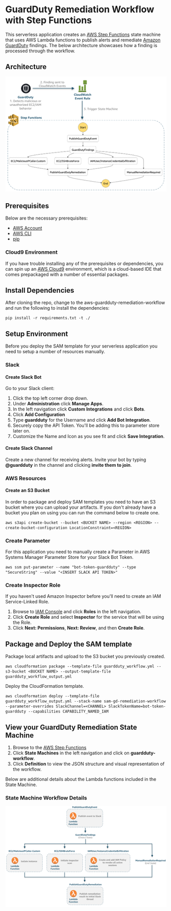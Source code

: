 # GuardDuty Remediation Workflow with Step Functions

This serverless application creates an [AWS Step Functions](https://aws.amazon.com/step-functions/) state machine that uses AWS Lambda functions to publish alerts and remediate [Amazon GuardDuty](https://aws.amazon.com/guardduty/) findings. The below architecture showcases how a finding is processed through the workflow.

## Architecture

![Architecture](images/aws-gd-remediation-arch.png)

## Prerequisites

Below are the necessary prerequisites:

*	[AWS Account](https://aws.amazon.com/premiumsupport/knowledge-center/create-and-activate-aws-account/)
*	[AWS CLI](https://aws.amazon.com/cli/)
*	[pip](https://pypi.org/project/pip/)

### Cloud9 Environment

If you have trouble installing any of the prerequisites or dependencies, you can spin up an [AWS Cloud9](https://aws.amazon.com/cloud9/) environment, which is a cloud-based IDE that comes prepackaged with a number of essential packages.

## Install Dependencies

After cloning the repo, change to the aws-guardduty-remediation-workflow and run the following to install the dependencies:

```
pip install -r requirements.txt -t ./
```

## Setup Environment

Before you deploy the SAM template for your serverless application you need to setup a number of resources manually.

### Slack

#### Create Slack Bot

Go to your Slack client:

1. Click the top left corner drop down.
2. Under **Administration** click **Manage Apps**.
3. In the left navigation click **Custom Integrations** and click **Bots**.
4. Click **Add Configuration**
5. Type **guardduty** for the Username and click **Add Bot Integration**.
6. Securely copy the API Token.  You'll be adding this to parameter store later on.
7. Customize the Name and Icon as you see fit and click **Save Integration**.

#### Create Slack Channel

Create a new channel for receiving alerts. Invite your bot by typing **@guardduty** in the channel and clicking **invite them to join**.

### AWS Resources

#### Create an S3 Bucket

In order to package and deploy SAM templates you need to have an S3 bucket where you can upload your artifacts.  If you don't already have a bucket you plan on using you can run the command below to create one.

```
aws s3api create-bucket --bucket <BUCKET NAME> --region <REGION> --create-bucket-configuration LocationConstraint=<REGION>
```

### Create Parameter

For this application you need to manually create a Parameter in AWS Systems Manager Parameter Store for your Slack Bot Token.

```
aws ssm put-parameter --name "bot-token-guardduty" --type "SecureString" --value "<INSERT SLACK API TOKEN>"
```

### Create Inspector Role

If you haven't used Amazon Inspector before you'll need to create an IAM Service-Linked Role.

1. Browse to [IAM Console](https://console.aws.amazon.com/iam/home#/home) and click **Roles** in the left navigation.
2. Click **Create Role** and select **Inspector** for the service that will be using the Role.
3. Click **Next: Permissions**, **Next: Review**, and then **Create Role**.

## Package and Deploy the SAM template

Package local artifacts and upload to the S3 bucket you previously created.

```
aws cloudformation package --template-file guardduty_workflow.yml --s3-bucket <BUCKET NAME> --output-template-file guardduty_workflow_output.yml
```

Deploy the CloudFormation template.

```
aws cloudformation deploy --template-file guardduty_workflow_output.yml --stack-name sam-gd-remediation-workflow --parameter-overrides SlackChannel=<CHANNEL> SlackTokenName=bot-token-guardduty --capabilities CAPABILITY_NAMED_IAM
```

## View your GuardDuty Remediation State Machine

1. Browse to the [AWS Step Functions](https://us-west-2.console.aws.amazon.com/states/home)
2. Click **State Machines** in the left navigation and click on **guardduty-workflow**.
3. Click **Definition** to view the JSON structure and visual representation of the workflow.

Below are additional details about the Lambda functions included in the State Machine.

### State Machine Workflow Details

![Architecture](images/workflow.png)
